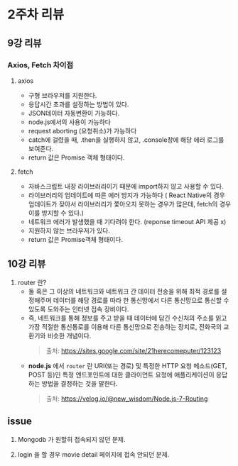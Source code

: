 # 2주차 리뷰

## 9강 리뷰
### Axios, Fetch 차이점
1. axios
   - 구형 브라우저를 지원한다.
   - 응답시간 초과를 설정하는 방법이 있다.
   - JSON데이터 자동변환이 가능하다.
   - node.js에서의 사용이 가능하다
   - request aborting (요청취소)가 가능하다
   - catch에 걸렸을 때, .then을 실행하지 않고, .console창에 해당 에러 로그를 보여준다.
   - return 값은 Promise 객체 형태이다.


2. fetch
   - 자바스크립트 내장 라이브러리이기 때문에 import하지 않고 사용할 수 있다.
   - 라이브러리의 업데이트에 따른 에러 방지가 가능하다 ( React Native의 경우 업데이트가 잦아서 라이브러리가 쫓아오지 못하는 경우가 많은데, fetch의 경우 이를 방지할 수 있다.)
   - 네트워크 에러가 발생했을 때 기다려야 한다. (reponse timeout API 제공 x)
   - 지원하지 않는 브라우저가 있다.
   - return 값은 Promise객체 형태이다.
   
## 10강 리뷰

1. router 란?
   - 둘 혹은 그 이상의 네트워크와 네트워크 간 데이터 전송을 위해 최적 경로를 설정해주며 데이터를 해당 경로를 따라 한 통신망에서 다른 통신망으로 통신할 수 있도록 도와주는 인터넷 접속 장비이다.
   - 즉, 네트워크를 통해 정보를 주고 받을 때 데이터에 담긴 수신처의 주소를 읽고 가장 적절한 통신통로를 이용해 다른 통신망으로 전송하는 장치로, 전화국의 교환기와 비슷한 개념이다.
     > 출처: https://sites.google.com/site/21herecomeputer/123123
   - **node.js** 에서 `router` 란 URI(또는 경로) 및 특정한 HTTP 요청 메소드(GET, POST 등)인 특정 엔드포인트에 대한 클라이언트 요청에 애플리케이션이 응답하는 방법을 결정하는 것을 말한다. 
     > 출처: https://velog.io/@new_wisdom/Node.js-7-Routing
     
## issue

1. Mongodb 가 원할히 접속되지 않던 문제.

2. login 을 할 경우 movie detail 페이지에 접속 안되던 문제.